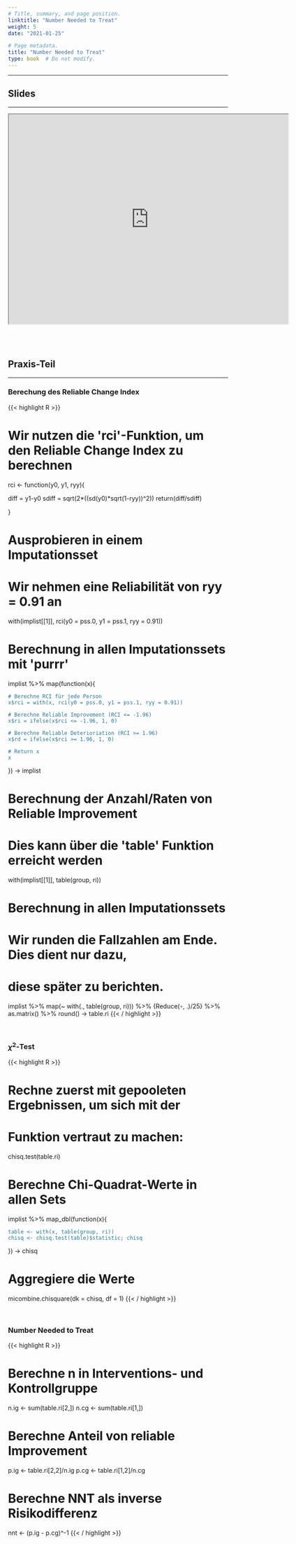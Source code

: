 ```yaml
---
# Title, summary, and page position.
linktitle: "Number Needed to Treat"
weight: 5
date: "2021-01-25"

# Page metadata.
title: "Number Needed to Treat"
type: book  # Do not modify.
---
```


<style>
code{
  color: #2a7792;
}
.hljs{
  font-size: 14px
}

</style>

---

## Slides

---

<iframe src="https://drive.google.com/file/d/117bRqbY9wjSy8M7jakcYDjBxtYTMldmF/preview" width="640" height="480" allow="autoplay"></iframe>


<br></br>

## Praxis-Teil

---


### Berechung des Reliable Change Index

{{< highlight R >}}
# Wir nutzen die 'rci'-Funktion, um den Reliable Change Index zu berechnen
rci <- function(y0, y1, ryy){

  diff = y1-y0
  sdiff = sqrt(2*((sd(y0)*sqrt(1-ryy))^2))
  return(diff/sdiff)

}

# Ausprobieren in einem Imputationsset
# Wir nehmen eine Reliabilität von ryy = 0.91 an
with(implist[[1]], rci(y0 = pss.0, y1 = pss.1, ryy = 0.91))

# Berechnung in allen Imputationssets mit 'purrr'
implist %>%
  map(function(x){

    # Berechne RCI für jede Person
    x$rci = with(x, rci(y0 = pss.0, y1 = pss.1, ryy = 0.91))

    # Berechne Reliable Improvement (RCI <= -1.96)
    x$ri = ifelse(x$rci <= -1.96, 1, 0)

    # Berechne Reliable Deterioriation (RCI >= 1.96)
    x$rd = ifelse(x$rci >= 1.96, 1, 0)

    # Return x
    x

  }) -> implist


# Berechnung der Anzahl/Raten von Reliable Improvement
# Dies kann über die 'table' Funktion erreicht werden
with(implist[[1]], table(group, ri))

# Berechnung in allen Imputationssets
# Wir runden die Fallzahlen am Ende. Dies dient nur dazu,
# diese später zu berichten.
implist %>%
  map(~ with(., table(group, ri))) %>%
  {Reduce(`+`, .)/25} %>%
  as.matrix() %>%
  round() -> table.ri
{{< / highlight >}}


<br>

### $\chi^2$-Test

{{< highlight R >}}
# Rechne zuerst mit gepooleten Ergebnissen, um sich mit der
# Funktion vertraut zu machen:
chisq.test(table.ri)

# Berechne Chi-Quadrat-Werte in allen Sets
implist %>%
  map_dbl(function(x){

    table <- with(x, table(group, ri))
    chisq <- chisq.test(table)$statistic; chisq

  }) -> chisq

# Aggregiere die Werte
micombine.chisquare(dk = chisq, df = 1)
{{< / highlight >}}



<br>

### Number Needed to Treat

{{< highlight R >}}
# Berechne n in Interventions- und Kontrollgruppe
n.ig <- sum(table.ri[2,])
n.cg <- sum(table.ri[1,])

# Berechne Anteil von reliable Improvement
p.ig <- table.ri[2,2]/n.ig
p.cg <- table.ri[1,2]/n.cg

# Berechne NNT als inverse Risikodifferenz
nnt <- (p.ig - p.cg)^-1
{{< / highlight >}}
